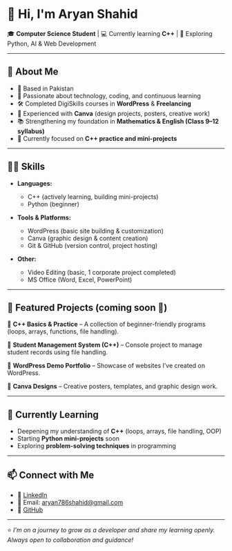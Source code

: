 # 👋 Hi, I'm Aryan Shahid  

🎓 **Computer Science Student** | 💻 Currently learning **C++** | 🌱 Exploring Python, AI & Web Development  

---

## 🚀 About Me  
- 📍 Based in Pakistan  
- 🎯 Passionate about technology, coding, and continuous learning  
- 🛠 Completed DigiSkills courses in **WordPress** & **Freelancing**  
- 🎨 Experienced with **Canva** (design projects, posters, creative work)  
- 📚 Strengthening my foundation in **Mathematics & English (Class 9–12 syllabus)**  
- 🔎 Currently focused on **C++ practice and mini-projects**  

---

## 🧑‍💻 Skills  
- **Languages:**  
  - C++ (actively learning, building mini-projects)  
  - Python (beginner)  

- **Tools & Platforms:**  
  - WordPress (basic site building & customization)  
  - Canva (graphic design & content creation)  
  - Git & GitHub (version control, project hosting)  

- **Other:**  
  - Video Editing (basic, 1 corporate project completed)  
  - MS Office (Word, Excel, PowerPoint)  

---

## 📂 Featured Projects (coming soon 🚀)  
🔹 **C++ Basics & Practice** – A collection of beginner-friendly programs (loops, arrays, functions, file handling).  

🔹 **Student Management System (C++)** – Console project to manage student records using file handling.  

🔹 **WordPress Demo Portfolio** – Showcase of websites I’ve created on WordPress.  

🔹 **Canva Designs** – Creative posters, templates, and graphic design work.  

---

## 🌱 Currently Learning  
- Deepening my understanding of **C++** (loops, arrays, file handling, OOP)  
- Starting **Python mini-projects** soon  
- Exploring **problem-solving techniques** in programming  

---

## 📫 Connect with Me  
- 💼 [LinkedIn](https://www.linkedin.com/in/AryanShahid)  
- 📧 Email: aryan786shahid@gmail.com  
- 🐙 [GitHub](https://github.com/Aryan-Shahid)  

---

⭐ *I’m on a journey to grow as a developer and share my learning openly. Always open to collaboration and guidance!*
